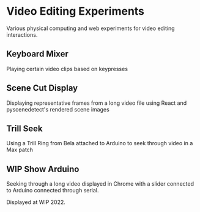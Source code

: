 # Video Editing Experiments

Various physical computing and web experiments for video editing interactions.

## Keyboard Mixer

Playing certain video clips based on keypresses

## Scene Cut Display

Displaying representative frames from a long video file using React and pyscenedetect's rendered scene images

## Trill Seek

Using a Trill Ring from Bela attached to Arduino to seek through video in a Max patch

## WIP Show Arduino

Seeking through a long video displayed in Chrome with a slider connected to Arduino connected through serial.

Displayed at WIP 2022.
